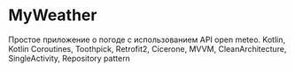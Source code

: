 # MyWeather
Простое приложение о погоде с использованием API open meteo.
Kotlin, Kotlin Coroutines, Toothpick, Retrofit2, Cicerone, MVVM, CleanArchitecture, SingleActivity, Repository pattern

